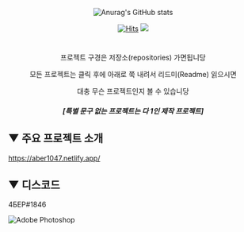 <div align="center">

![Anurag's GitHub stats](https://github-readme-stats.vercel.app/api?username=ABER1047&show_icons=true&theme=dracula&show_icons=true&count_private=true)
  





[![Hits](https://hits.seeyoufarm.com/api/count/incr/badge.svg?url=https%3A%2F%2Fgithub.com%2FABER1047&count_bg=%23F36C98&title_bg=%234D515C&icon=fandom.svg&icon_color=%23FFFFFF&title=Visitors&edge_flat=true)](https://hits.seeyoufarm.com) <img src="https://img.shields.io/github/followers/ABER1047?style=flat-square">
  


#



프로젝트 구경은 저장소(repositories) 가면됩니당

모든 프로젝트는 클릭 후에 아래로 쭉 내려서 리드미(Readme) 읽으시면

대충 무슨 프로젝트인지 볼 수 있습니당

##### [특별 문구 없는 프로젝트는 다 1인 제작 프로젝트]

</div>



## ▼ 주요 프로젝트 소개


https://aber1047.netlify.app/


## ▼ 디스코드

4БЕР#1846



<img alt="Adobe Photoshop" src ="https://img.shields.io/badge/Photoshop-31A8FF.svg?&style=for-the-badge&logo=Adobe Photoshop&logoColor=white"/>

